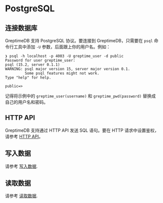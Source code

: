 # PostgreSQL

## 连接数据库

GreptimeDB 支持 PostgreSQL 协议。要连接到 GreptimeDB，只需要在 `psql` 命令行工具中添加 `-U` 参数，后面跟上你的用户名。例如：

```shell
❯ psql -h localhost -p 4003 -U greptime_user -d public
Password for user greptime_user:
psql (15.2, server 0.1.1)
WARNING: psql major version 15, server major version 0.1.
         Some psql features might not work.
Type "help" for help.

public=>
```

记得将示例中的 `greptime_user(username)` 和 `greptime_pwd(password)` 替换成自己的用户名和密码。

## HTTP API

GreptimeDB 支持通过 HTTP API 发送 SQL 语句。要在 HTTP 请求中设置鉴权，请参考 [HTTP API](./http-api.md)。

## 写入数据

请参考 [写入数据](../write-data/sql.md).

## 读取数据

请参考 [读取数据](../query-data/sql.md).
